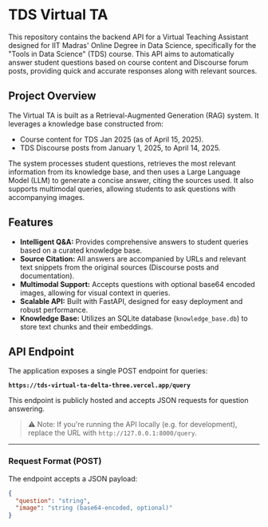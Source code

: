 # TDS Virtual TA

This repository contains the backend API for a Virtual Teaching Assistant designed for IIT Madras' Online Degree in Data Science, specifically for the "Tools in Data Science" (TDS) course. This API aims to automatically answer student questions based on course content and Discourse forum posts, providing quick and accurate responses along with relevant sources.

## Project Overview

The Virtual TA is built as a Retrieval-Augmented Generation (RAG) system. It leverages a knowledge base constructed from:
* Course content for TDS Jan 2025 (as of April 15, 2025).
* TDS Discourse posts from January 1, 2025, to April 14, 2025.

The system processes student questions, retrieves the most relevant information from its knowledge base, and then uses a Large Language Model (LLM) to generate a concise answer, citing the sources used. It also supports multimodal queries, allowing students to ask questions with accompanying images.

## Features

* **Intelligent Q&A:** Provides comprehensive answers to student queries based on a curated knowledge base.
* **Source Citation:** All answers are accompanied by URLs and relevant text snippets from the original sources (Discourse posts and documentation).
* **Multimodal Support:** Accepts questions with optional base64 encoded images, allowing for visual context in queries.
* **Scalable API:** Built with FastAPI, designed for easy deployment and robust performance.
* **Knowledge Base:** Utilizes an SQLite database (`knowledge_base.db`) to store text chunks and their embeddings.

## API Endpoint

The application exposes a single POST endpoint for queries:

**`https://tds-virtual-ta-delta-three.vercel.app/query`**

This endpoint is publicly hosted and accepts JSON requests for question answering.

> ⚠️ Note: If you're running the API locally (e.g. for development), replace the URL with `http://127.0.0.1:8000/query`.

---

### Request Format (POST)

The endpoint accepts a JSON payload:

```json
{
  "question": "string",
  "image": "string (base64-encoded, optional)"
}
